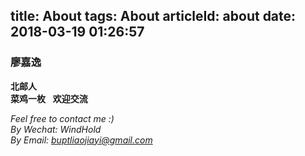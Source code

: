 title: About
tags: About
articleId: about
date: 2018-03-19 01:26:57
---
### 廖嘉逸
**北邮人**  
**菜鸡一枚**  
**欢迎交流**

*Feel free to contact me :)*    
*By Wechat: WindHold*  
*By Email: buptliaojiayi@gmail.com*